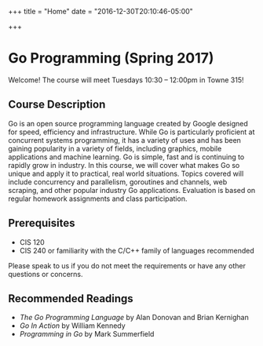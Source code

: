 +++
title = "Home"
date = "2016-12-30T20:10:46-05:00"

+++

# Go Programming (Spring 2017)

Welcome! The course will meet Tuesdays 10:30 – 12:00pm in Towne 315!

## Course Description

Go is an open source programming language created by Google designed for speed,
efficiency and infrastructure. While Go is particularly proficient at concurrent
systems programming, it has a variety of uses and has been gaining popularity in
a variety of fields, including graphics, mobile applications and machine
learning. Go is simple, fast and is continuing to rapidly grow in industry. In
this course, we will cover what makes Go so unique and apply it to practical,
real world situations. Topics covered will include concurrency and parallelism,
goroutines and channels, web scraping, and other popular industry Go
applications. Evaluation is based on regular homework assignments and class
participation.

## Prerequisites

* CIS 120
* CIS 240 or familiarity with the C/C++ family of languages recommended

Please speak to us if you do not meet the requirements or have any other
questions or concerns.


## Recommended Readings

- *The Go Programming Language* by Alan Donovan and Brian Kernighan
- *Go In Action​* by William Kennedy
- *Programming in Go* by Mark Summerfield
